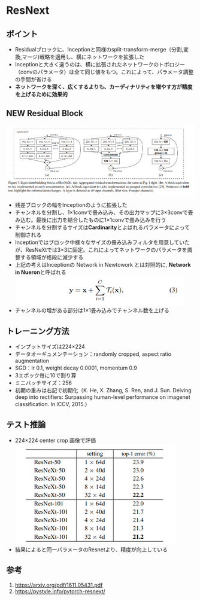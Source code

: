 # ResNext
## ポイント
- Residualブロックに、Inceptionと同様のsplit-transform-merge（分割,変換,マージ)戦略を適用し、横にネットワークを拡張した
- Inceptionと大きく違うのは、横に拡張されたネットワークのトポロジー（convのパラメータ）は全て同じ値をもつ。これによって、パラメータ調整の手間が省ける
- **ネットワークを深く、広くするよりも、カーディナリティを増やす方が精度を上げるために効果的**
## NEW Residual Block
<img alt="new residual" src="./image/new_residual_block.png"></img>
- 残差ブロックの幅をInceptionのように拡張した
- チャンネルを分割し、1×1convで畳み込み、その出力マップに3×3convで畳み込む。最後に出力を結合したものに1×1convで畳み込みを行う
- チャンネルを分割するサイズは**Cardinarity**とよばれるパラメータによって制御される
- Inceptionではブロック中様々なサイズの畳み込みフィルタを用意していたが、ResNeXtでは3×3に固定。これによってネットワークのパラメータを調整する領域が格段に減少する
- 上記の考えはInceptionの Network in Newtowork とは対照的に, **Network in Nueron**と呼ばれる
<img alt="network in neuron" src="./image/network_in_neuron.png"></img>
- チャンネルの増がある部分は1×1畳み込みでチャンネル数を上げる
## トレーニング方法
- インプットサイズは224×224 
- データオーギュメンテーション：randomly cropped, aspect ratio augmentation
- SGD：lr 0.1, weight decay 0.0001, momentum 0.9
- 3エポック毎に10で割り算
- ミニバッチサイズ：256
- 初期の重みは右記で初期化（K. He, X. Zhang, S. Ren, and J. Sun. Delving deep into rectifiers: Surpassing human-level performance on imagenet classification. In ICCV, 2015.）  
## テスト推論
- 224×224 center crop 画像で評価
<img slt="result" src="./image/result.png"></img>
- 結果によると同一パラメータのResnetより、精度が向上している
## 参考
1. https://arxiv.org/pdf/1611.05431.pdf
2. https://pystyle.info/pytorch-resnext/


